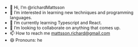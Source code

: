 - 👋 Hi, I’m @richardMattsson
- 👀 I’m interested in learning new techniques and programming languages.
- 🌱 I’m currently learning Typescript and React.
- 💞️ I’m looking to collaborate on anything that comes up.
- 📫 How to reach me mattsson.richard@gmail.com
- 😄 Pronouns: he


<!---
richardMattsson/richardMattsson is a ✨ special ✨ repository because its `README.md` (this file) appears on your GitHub profile.
You can click the Preview link to take a look at your changes.
--->
